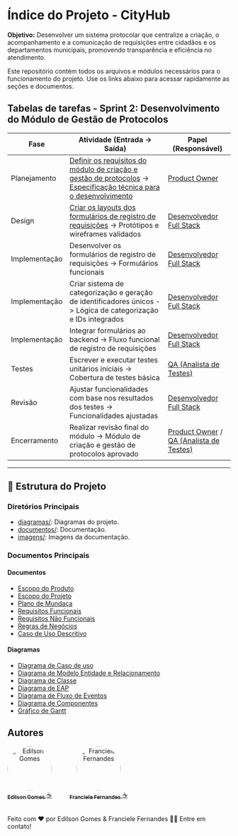 
# Índice do Projeto - CityHub

**Objetivo:** 
Desenvolver um sistema protocolar que centralize a criação, o acompanhamento e a comunicação de requisições entre cidadãos e os departamentos municipais, promovendo transparência e eficiência no atendimento.


Este repositório contém todos os arquivos e módulos necessários para o funcionamento do projeto. Use os links abaixo para acessar rapidamente as seções e documentos.

## Tabelas de tarefas - Sprint 2: Desenvolvimento do Módulo de Gestão de Protocolos



| **Fase**          | **Atividade (Entrada -> Saída)**                                                                                       | **Papel (Responsável)**       |
|--------------------|-----------------------------------------------------------------------------------------------------------------------|--------------------------------|
| Planejamento       | [Definir os requisitos do módulo de criação e gestão de protocolos](documentos) -> [Especificação técnica para o desenvolvimento ](documentos/Caso-de-Uso-CityHub.md)     | [Product Owner](papeis/Product-Owner.md)        |
| Design             | [Criar os layouts dos formulários de registro de requisições](documentos/Caso-de-Uso-CityHub.md) -> Protótipos e wireframes validados                     | [Desenvolvedor Full Stack](papeis/desenvolvedor-FullStack.md)      |
| Implementação      | Desenvolver os formulários de registro de requisições -> Formulários funcionais                                       | [Desenvolvedor Full Stack](papeis/desenvolvedor-FullStack.md)         |
| Implementação      | Criar sistema de categorização e geração de identificadores únicos -> Lógica de categorização e IDs integrados       | [Desenvolvedor Full Stack](papeis/desenvolvedor-FullStack.md)          |
| Implementação      | Integrar formulários ao backend -> Fluxo funcional de registro de requisições                                         | [Desenvolvedor Full Stack](papeis/desenvolvedor-FullStack.md)       |
| Testes             | Escrever e executar testes unitários iniciais -> Cobertura de testes básica                                           | [QA (Analista de Testes)](papeis/QA.md)         |
| Revisão            | Ajustar funcionalidades com base nos resultados dos testes -> Funcionalidades ajustadas                              | [Desenvolvedor Full Stack](papeis/desenvolvedor-FullStack.md) |
| Encerramento       | Realizar revisão final do módulo -> Módulo de criação e gestão de protocolos aprovado                                | [Product Owner](papeis/Product-Owner.md) / [QA (Analista de Testes)](papeis/QA.md)             |

---

## 📂 Estrutura do Projeto

### **Diretórios Principais**

- [diagramas/](./diagramas): Diagramas do projeto.
- [documentos/](./documentos): Documentação.
- [imagens/](./imagens): Imagens da documentação.


### **Documentos Principais**


#### Documentos

- [Escopo do Produto](./Escopo-Produto.md)
- [Escopo do Projeto](./Escopo-Projeto.md)
- [Plano de Mundaça](./documentos/documento-mudancao-git.md)
- [Requisitos Funcionais](./documentos/Requisitos-Funcionais-CityHub.md)
- [Requisitos Não Funcionais](./documentos/Requisitos-Funcionais-CityHub.md)
- [Regras de Negócios](./documentos/Regras-de-Negócios-CityHub.md)
- [Caso de Uso Descritivo](./documentos/Caso-de-Uso-CityHub.md)


#### Diagramas

- [Diagrama de Caso de uso](./imagens/Diagrama-Caso-de-Uso.png)
- [Diagrama de Modelo Entidade e Relacionamento](./diagramas/Modelo-Entidade-Relacionamento.md)
- [Diagrama de Classe](./diagramas/Diagrama-Classes.md)
- [Diagrama de EAP](./diagramas/Diagrama-EAP.md)
- [Diagrama de Fluxo de Eventos](./diagramas/Diagrama-Fluxo-Eventos.md)
- [Diagrama de Componentes](./diagramas/Diagrama_Componentes.md)
- [Gráfico de Gantt](./imagens/Gráfico-Gantt.jpeg)



## **Autores**
<div style="display: flex; gap: 20px; align-items: center;">
  <div style="text-align: center;">
    <a href="https://github.com/Edilson-Gomes">
      <img style="border-radius: 50%;" src="https://avatars.githubusercontent.com/u/92894294?v=4" width="100px;" alt="Edilson Gomes" />
      <br />
      <sub><b>Edilson Gomes</b></sub>
    </a>
    <a href="https://github.com/Edilson-Gomes" title="GitHub">☕</a>
  </div>
<br />
  <div style="text-align: center;">
    <a href="https://github.com/Francielefernandes06">
      <img style="border-radius: 50%;" src="https://avatars.githubusercontent.com/u/76757362?s=400&u=684d36af428031c5325f144e85574faa68f9b60f&v=4" width="100px;" alt="Franciele Fernandes" />
      <br />
      <sub><b>Franciele Fernandes</b></sub>
    </a>
    <a href="https://github.com/Francielefernandes06" title="GitHub">☕</a>
  </div>
</div>
<br/>



Feito com ❤️ por Edilson Gomes & Franciele Fernandes 👋🏽 Entre em contato!
